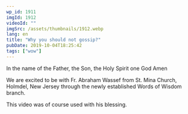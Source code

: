 ```yaml
---
wp_id: 1911
imgId: 1912
videoId: ""
imgSrc: /assets/thumbnails/1912.webp
lang: en
title: "Why you should not gossip?"
pubDate: 2019-10-04T18:25:42
tags: ["wow"]
---
```


<p>In the name of the Father, the Son, the Holy Spirit one God Amen</p>
<p>We are excited to be with Fr. Abraham Wassef from St. Mina Church, Holmdel, New Jersey through the newly established Words of Wisdom branch.</p>
<p>This video was of course used with his blessing.</p>
